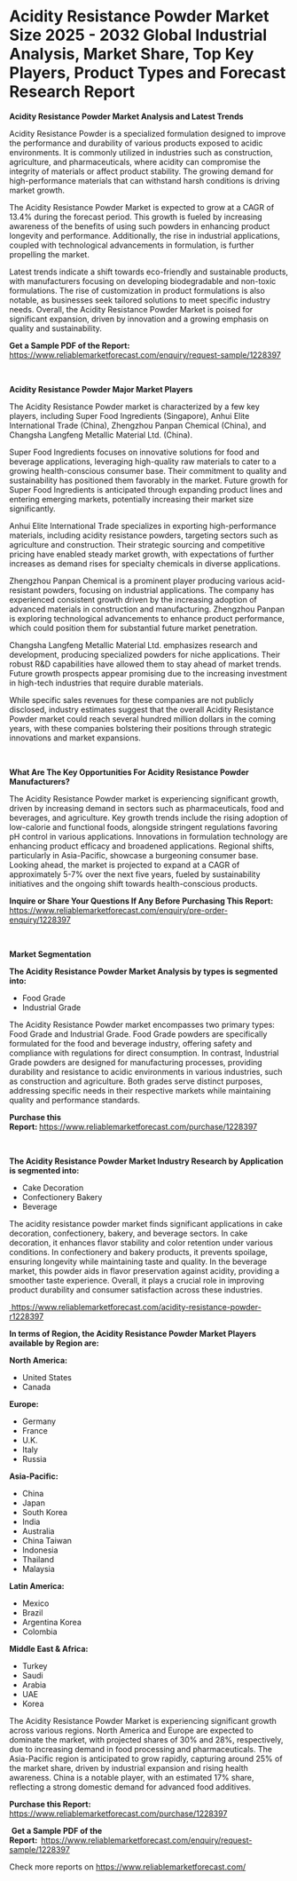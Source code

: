 <p><h1>Acidity Resistance Powder Market Size 2025 - 2032 Global Industrial Analysis, Market Share, Top Key Players, Product Types and Forecast Research Report</h1></p><p><strong>Acidity Resistance Powder Market Analysis and Latest Trends</strong></p>
<p><p>Acidity Resistance Powder is a specialized formulation designed to improve the performance and durability of various products exposed to acidic environments. It is commonly utilized in industries such as construction, agriculture, and pharmaceuticals, where acidity can compromise the integrity of materials or affect product stability. The growing demand for high-performance materials that can withstand harsh conditions is driving market growth.</p><p>The Acidity Resistance Powder Market is expected to grow at a CAGR of 13.4% during the forecast period. This growth is fueled by increasing awareness of the benefits of using such powders in enhancing product longevity and performance. Additionally, the rise in industrial applications, coupled with technological advancements in formulation, is further propelling the market. </p><p>Latest trends indicate a shift towards eco-friendly and sustainable products, with manufacturers focusing on developing biodegradable and non-toxic formulations. The rise of customization in product formulations is also notable, as businesses seek tailored solutions to meet specific industry needs. Overall, the Acidity Resistance Powder Market is poised for significant expansion, driven by innovation and a growing emphasis on quality and sustainability.</p></p>
<p><strong>Get a Sample PDF of the Report:&nbsp;</strong> <a href="https://www.reliablemarketforecast.com/enquiry/request-sample/1228397?utm_campaign=2603&utm_medium=2&utm_source=Github&utm_content=ia&utm_term=03042025&utm_id=acidity-resistance-powder">https://www.reliablemarketforecast.com/enquiry/request-sample/1228397</a></p>
<p>&nbsp;</p>
<p><strong>Acidity Resistance Powder Major Market Players</strong></p>
<p><p>The Acidity Resistance Powder market is characterized by a few key players, including Super Food Ingredients (Singapore), Anhui Elite International Trade (China), Zhengzhou Panpan Chemical (China), and Changsha Langfeng Metallic Material Ltd. (China). </p><p>Super Food Ingredients focuses on innovative solutions for food and beverage applications, leveraging high-quality raw materials to cater to a growing health-conscious consumer base. Their commitment to quality and sustainability has positioned them favorably in the market. Future growth for Super Food Ingredients is anticipated through expanding product lines and entering emerging markets, potentially increasing their market size significantly.</p><p>Anhui Elite International Trade specializes in exporting high-performance materials, including acidity resistance powders, targeting sectors such as agriculture and construction. Their strategic sourcing and competitive pricing have enabled steady market growth, with expectations of further increases as demand rises for specialty chemicals in diverse applications.</p><p>Zhengzhou Panpan Chemical is a prominent player producing various acid-resistant powders, focusing on industrial applications. The company has experienced consistent growth driven by the increasing adoption of advanced materials in construction and manufacturing. Zhengzhou Panpan is exploring technological advancements to enhance product performance, which could position them for substantial future market penetration.</p><p>Changsha Langfeng Metallic Material Ltd. emphasizes research and development, producing specialized powders for niche applications. Their robust R&D capabilities have allowed them to stay ahead of market trends. Future growth prospects appear promising due to the increasing investment in high-tech industries that require durable materials.</p><p>While specific sales revenues for these companies are not publicly disclosed, industry estimates suggest that the overall Acidity Resistance Powder market could reach several hundred million dollars in the coming years, with these companies bolstering their positions through strategic innovations and market expansions.</p></p>
<p>&nbsp;</p>
<p><strong>What Are The Key Opportunities For Acidity Resistance Powder Manufacturers?</strong></p>
<p><p>The Acidity Resistance Powder market is experiencing significant growth, driven by increasing demand in sectors such as pharmaceuticals, food and beverages, and agriculture. Key growth trends include the rising adoption of low-calorie and functional foods, alongside stringent regulations favoring pH control in various applications. Innovations in formulation technology are enhancing product efficacy and broadened applications. Regional shifts, particularly in Asia-Pacific, showcase a burgeoning consumer base. Looking ahead, the market is projected to expand at a CAGR of approximately 5-7% over the next five years, fueled by sustainability initiatives and the ongoing shift towards health-conscious products.</p></p>
<p><strong>Inquire or Share Your Questions If Any Before Purchasing This Report:</strong> <a href="https://www.reliablemarketforecast.com/enquiry/pre-order-enquiry/1228397?utm_campaign=2603&utm_medium=2&utm_source=Github&utm_content=ia&utm_term=03042025&utm_id=acidity-resistance-powder">https://www.reliablemarketforecast.com/enquiry/pre-order-enquiry/1228397</a></p>
<p>&nbsp;</p>
<p><strong>Market Segmentation</strong></p>
<p><strong>The Acidity Resistance Powder Market Analysis by types is segmented into:</strong></p>
<p><ul><li>Food Grade</li><li>Industrial Grade</li></ul></p>
<p><p>The Acidity Resistance Powder market encompasses two primary types: Food Grade and Industrial Grade. Food Grade powders are specifically formulated for the food and beverage industry, offering safety and compliance with regulations for direct consumption. In contrast, Industrial Grade powders are designed for manufacturing processes, providing durability and resistance to acidic environments in various industries, such as construction and agriculture. Both grades serve distinct purposes, addressing specific needs in their respective markets while maintaining quality and performance standards.</p></p>
<p><strong>Purchase this Report:&nbsp;</strong><a href="https://www.reliablemarketforecast.com/purchase/1228397?utm_campaign=2603&utm_medium=2&utm_source=Github&utm_content=ia&utm_term=03042025&utm_id=acidity-resistance-powder">https://www.reliablemarketforecast.com/purchase/1228397</a></p>
<p>&nbsp;</p>
<p><strong>The Acidity Resistance Powder Market Industry Research by Application is segmented into:</strong></p>
<p><ul><li>Cake Decoration</li><li>Confectionery Bakery</li><li>Beverage</li></ul></p>
<p><p>The acidity resistance powder market finds significant applications in cake decoration, confectionery, bakery, and beverage sectors. In cake decoration, it enhances flavor stability and color retention under various conditions. In confectionery and bakery products, it prevents spoilage, ensuring longevity while maintaining taste and quality. In the beverage market, this powder aids in flavor preservation against acidity, providing a smoother taste experience. Overall, it plays a crucial role in improving product durability and consumer satisfaction across these industries.</p></p>
<p><a href="https://www.reliablemarketforecast.com/acidity-resistance-powder-r1228397?utm_campaign=2603&utm_medium=2&utm_source=Github&utm_content=ia&utm_term=03042025&utm_id=acidity-resistance-powder">&nbsp;https://www.reliablemarketforecast.com/acidity-resistance-powder-r1228397</a></p>
<p><strong>In terms of Region, the Acidity Resistance Powder Market Players available by Region are:</strong></p>
<p>
    <p> <strong> North America: </strong>
        <ul>
            <li>United States</li>
            <li>Canada</li>
        </ul>
        </p> 
    <p> <strong> Europe: </strong>
        <ul>
            <li>Germany</li>
            <li>France</li>
            <li>U.K.</li>
            <li>Italy</li>
            <li>Russia</li>
        </ul>
        </p> 
    <p> <strong> Asia-Pacific: </strong>
        <ul>
            <li>China</li>
            <li>Japan</li>
            <li>South Korea</li>
            <li>India</li>
            <li>Australia</li>
            <li>China Taiwan</li>
            <li>Indonesia</li>
            <li>Thailand</li>
            <li>Malaysia</li>
        </ul>
        </p> 
    <p> <strong> Latin America: </strong>
        <ul>
            <li>Mexico</li>
            <li>Brazil</li>
            <li>Argentina Korea</li>
            <li>Colombia</li>
        </ul>
        </p> 
    <p> <strong> Middle East & Africa: </strong>
        <ul>
            <li>Turkey</li>
            <li>Saudi</li>
            <li>Arabia</li>
            <li>UAE</li>
            <li>Korea</li>
        </ul>
    </p>
    </p>
<p><p>The Acidity Resistance Powder Market is experiencing significant growth across various regions. North America and Europe are expected to dominate the market, with projected shares of 30% and 28%, respectively, due to increasing demand in food processing and pharmaceuticals. The Asia-Pacific region is anticipated to grow rapidly, capturing around 25% of the market share, driven by industrial expansion and rising health awareness. China is a notable player, with an estimated 17% share, reflecting a strong domestic demand for advanced food additives.</p></p>
<p><strong>Purchase this Report: </strong><a href="https://www.reliablemarketforecast.com/purchase/1228397?utm_campaign=2603&utm_medium=2&utm_source=Github&utm_content=ia&utm_term=03042025&utm_id=acidity-resistance-powder">https://www.reliablemarketforecast.com/purchase/1228397</a></p>
<p>&nbsp;<strong>Get a Sample PDF of the Report:&nbsp;&nbsp;</strong><a href="https://www.reliablemarketforecast.com/enquiry/request-sample/1228397?utm_campaign=2603&utm_medium=2&utm_source=Github&utm_content=ia&utm_term=03042025&utm_id=acidity-resistance-powder">https://www.reliablemarketforecast.com/enquiry/request-sample/1228397</a></p>
<p><strong></strong></p>
<p>Check more reports on <a href="https://www.reliablemarketforecast.com/?utm_campaign=2603&utm_medium=2&utm_source=Github&utm_content=ia&utm_term=03042025&utm_id=acidity-resistance-powder">https://www.reliablemarketforecast.com/</a></p>